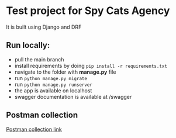 # Test project for Spy Cats Agency

It is built using Django and DRF

## Run locally:
- pull the main branch
- install requirements by doing `pip install -r requirements.txt`
- navigate to the folder with **manage.py** file
- run `python manage.py migrate`
- run `python manage.py runserver`
- the app is available on localhost
- swagger documentation is available at /swagger

## Postman collection
[Postman collection link](https://www.postman.com/krivosheevsrg/workspace/my-workspace/folder/11250009-ea01e900-8888-49e4-b93d-a70ccb24965e?action=share&source=copy-link&creator=11250009&ctx=documentation)
